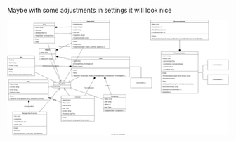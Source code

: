 Maybe with some adjustments in settings it will look nice

![Diagram](./Logical_viewsvg.drawio.svg)

